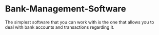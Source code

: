 # Bank-Management-Software
The simplest software that you can work with is the one that allows you to deal with bank accounts and transactions regarding it. 
